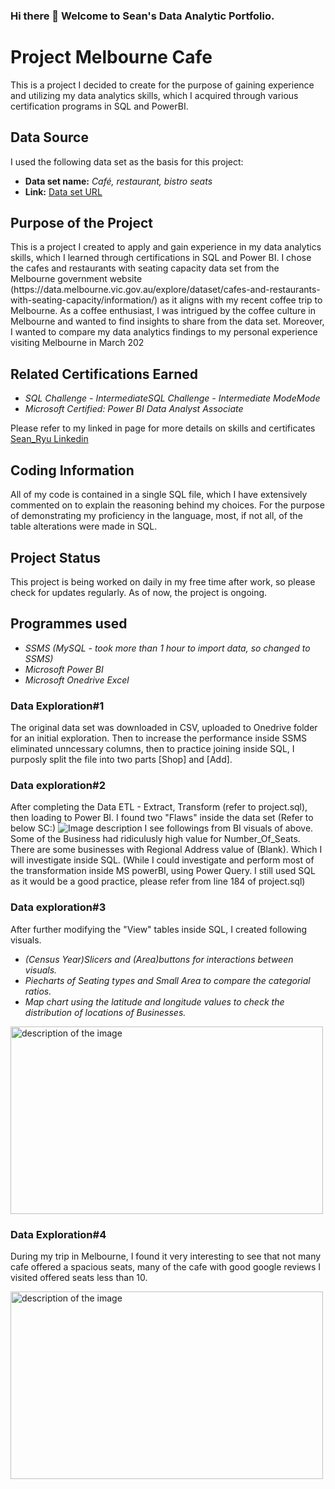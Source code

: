 ### Hi there 👋 Welcome to Sean's Data Analytic Portfolio.
<h1>Project Melbourne Cafe</h1>

<p>This is a project I decided to create for the purpose of gaining experience and utilizing my data analytics skills, which I acquired through various certification programs in SQL and PowerBI.</p>

<h2>Data Source</h2>
<p>I used the following data set as the basis for this project:</p>
<ul>
  <li><strong>Data set name:</strong> <em>Café, restaurant, bistro seats
</em></li>
  <li><strong>Link:</strong> <a href="https://data.melbourne.vic.gov.au/explore/dataset/cafes-and-restaurants-with-seating-capacity/information/
">Data set URL</a></li>
</ul>

<h2>Purpose of the Project</h2>
<p>This is a project I created to apply and gain experience in my data analytics skills, which I learned through certifications in SQL and Power BI.
I chose the cafes and restaurants with seating capacity data set from the Melbourne government website (https://data.melbourne.vic.gov.au/explore/dataset/cafes-and-restaurants-with-seating-capacity/information/) as it aligns with my recent coffee trip to Melbourne. As a coffee enthusiast, I was intrigued by the coffee culture in Melbourne and wanted to find insights to share from the data set. Moreover, I wanted to compare my data analytics findings to my personal experience visiting Melbourne in March 202</p>

<h2>Related Certifications Earned</h2>
<ul>
  <li><em>
SQL Challenge - IntermediateSQL Challenge - Intermediate
ModeMode</em></li>
<li><em>Microsoft Certified: Power BI Data Analyst Associate</em></li>
</ul>
<p>Please refer to my linked in page for more details on skills and certificates <a href="https://www.linkedin.com/in/sean-ryu-95745a1a2/details/certifications/">Sean_Ryu Linkedin</a></p>

<h2>Coding Information</h2>
<p>All of my code is contained in a single SQL file, which I have extensively commented on to explain the reasoning behind my choices. For the purpose of demonstrating my proficiency in the language, most, if not all, of the table alterations were made in SQL.</p>


<h2>Project Status</h2>
<p>This project is being worked on daily in my free time after work, so please check for updates regularly. As of now, the project is ongoing.
</p>

<h2>Programmes used</h2>
<ul>
  <li><em>
SSMS (MySQL - took more than 1 hour to import data, so changed to SSMS)</em></li>
<li><em>Microsoft Power BI</em></li>
<li><em>Microsoft Onedrive Excel</em></li>
</ul>

<h3>Data Exploration#1</h3>
<p>
The original data set was downloaded in CSV, uploaded to Onedrive folder for an initial exploration.
Then to increase the performance inside SSMS
eliminated unncessary columns, then to practice joining inside SQL, I purposly split the file into two parts [Shop] and [Add].
</p>

<h3>Data exploration#2</h3>
<p>
After completing the Data ETL - Extract, Transform (refer to project.sql), then loading to Power BI. I found two "Flaws" inside the data set (Refer to below SC:)
 <img src="https://user-images.githubusercontent.com/130117092/230755160-13e4ede2-26f4-477f-8bb2-f5adabb83d79.png" alt="Image description">
I see followings from BI visuals of above.
Some of the Business had ridiculusly high value for Number_Of_Seats.
There are some businesses with Regional Address value of (Blank).
Which I will investigate inside SQL. (While I could investigate and perform most of the transformation inside MS powerBI, using Power Query. I still used SQL as it would be a good practice, please refer from line 184 of project.sql)
</p>


<h3>Data exploration#3</h3>
<p>
After further modifying the "View" tables inside  SQL, I created following visuals.
<ul>
  <li><em>
  (Census Year)Slicers and (Area)buttons for interactions between visuals.
</em></li>
<li><em>
Piecharts of Seating types and Small Area to compare the categorial ratios.
</em></li>
<li><em>
Map chart using the latitude and longitude values to check the distribution of locations of Businesses.
</em></li>
</ul>

<img src="https://user-images.githubusercontent.com/130117092/230755809-04cafe08-9676-4c24-84a8-461c3ad58dca.png" alt="description of the image" width="500" height="300">

<h3>Data Exploration#4</h3>
<p>
During my trip in Melbourne, I found it very interesting to see that not many cafe offered a spacious seats, many of the cafe with good google reviews I visited offered seats less than 10. 
</P>
  <img src="https://user-images.githubusercontent.com/130117092/230755835-c643075e-546a-4039-a466-c3701678d765.png" alt="description of the image" width="500" height="300">

